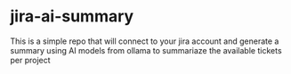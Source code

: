 # jira-ai-summary
This is a simple repo that will connect to your jira account and generate a summary using AI models from ollama to summariaze the available tickets per project
